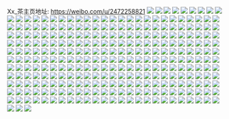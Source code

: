 Xx_茶主页地址: https://weibo.com/u/2472258821 
![](https://wx4.sinaimg.cn/mw2000/935bad05gy1h92b9cd7nuj22da35snpe.jpg) 
![](https://wx4.sinaimg.cn/mw2000/935bad05gy1h92b8evhqsj22aw32jkjo.jpg) 
![](https://wx4.sinaimg.cn/mw2000/935bad05gy1h92av87tydj20pj0y3qbw.jpg) 
![](https://wx4.sinaimg.cn/mw2000/935bad05gy1h92aujx8xbj227e2xu1kz.jpg) 
![](https://wx4.sinaimg.cn/mw2000/935bad05gy1h92b8ztlylj22c0340kjn.jpg) 
![](https://wx4.sinaimg.cn/mw2000/935bad05gy1h92bah0epxj22c0340qv7.jpg) 
![](https://wx4.sinaimg.cn/mw2000/935bad05gy1h92aulf613j22472tlx6p.jpg) 
![](https://wx4.sinaimg.cn/mw2000/935bad05ly1h6ybjnvmutj20u01400th.jpg) 
![](https://wx4.sinaimg.cn/mw2000/935bad05ly1h6ybjo97m0j20u01400wv.jpg) 
![](https://wx4.sinaimg.cn/mw2000/935bad05ly1h6ybjooc4bj20u0140dk1.jpg) 
![](https://wx4.sinaimg.cn/mw2000/935bad05ly1h6ybjpo6c7j20u01400wu.jpg) 
![](https://wx4.sinaimg.cn/mw2000/935bad05ly1h6ybjq5afoj20u0140q88.jpg) 
![](https://wx4.sinaimg.cn/mw2000/935bad05ly1h6ybmks0nhj20u0140gpd.jpg) 
![](https://wx4.sinaimg.cn/mw2000/935bad05ly1h6yconwaigj20u0140adk.jpg) 
![](https://wx4.sinaimg.cn/mw2000/935bad05ly1h6w1et5lz6j20ty0o8dil.jpg) 
![](https://wx4.sinaimg.cn/mw2000/935bad05ly1h5r0to9onpj22da35shdu.jpg) 
![](https://wx4.sinaimg.cn/mw2000/935bad05ly1h5r0ugxlzfj22dc35sx6r.jpg) 
![](https://wx4.sinaimg.cn/mw2000/935bad05ly1h5r0utqtqdj22da35sb2a.jpg) 
![](https://wx4.sinaimg.cn/mw2000/935bad05ly1h5r0vofcrfj22dc35sb2b.jpg) 
![](https://wx4.sinaimg.cn/mw2000/935bad05ly1h59ub0qtcwj22cu35skjm.jpg) 
![](https://wx4.sinaimg.cn/mw2000/935bad05ly1h59ub82yq3j225o2viqv7.jpg) 
![](https://wx4.sinaimg.cn/mw2000/935bad05ly1h59uba5ji6j229o32c4qr.jpg) 
![](https://wx4.sinaimg.cn/mw2000/935bad05ly1h59ubbiq4cj22dc35shdv.jpg) 
![](https://wx4.sinaimg.cn/mw2000/935bad05ly1h59ubcg5asj22dc35s7wi.jpg) 
![](https://wx4.sinaimg.cn/mw2000/935bad05ly1h59ub2p795j22dc35snpf.jpg) 
![](https://wx4.sinaimg.cn/mw2000/935bad05ly1h50k4ncl6pj22c0340hdv.jpg) 
![](https://wx4.sinaimg.cn/mw2000/935bad05ly1h50k4izxi2j22c0340qv7.jpg) 
![](https://wx4.sinaimg.cn/mw2000/935bad05ly1h50k4kilyfj22c03404qs.jpg) 
![](https://wx4.sinaimg.cn/mw2000/935bad05ly1h50k4m2fo3j22542uunpe.jpg) 
![](https://wx4.sinaimg.cn/mw2000/935bad05ly1h50k4o2nepj217q1mc7wh.jpg) 
![](https://wx4.sinaimg.cn/mw2000/935bad05ly1h50k4h8aahj22c03404qs.jpg) 
![](https://wx4.sinaimg.cn/mw2000/935bad05ly1h4wfenskm7j21ys2md7wj.jpg) 
![](https://wx4.sinaimg.cn/mw2000/935bad05ly1h4wfgu6wswj20u513hgwb.jpg) 
![](https://wx4.sinaimg.cn/mw2000/935bad05ly1h4wfgusrx3j20uw14z46m.jpg) 
![](https://wx4.sinaimg.cn/mw2000/935bad05ly1h4nfnt0r5xj20ty13yham.jpg) 
![](https://wx4.sinaimg.cn/mw2000/935bad05ly1h4nfn4b32rj22c033yb2c.jpg) 
![](https://wx4.sinaimg.cn/mw2000/935bad05ly1h4146cwhvaj234022okjn.jpg) 
![](https://wx4.sinaimg.cn/mw2000/935bad05ly1h4146fjlf0j22nb1xpe82.jpg) 
![](https://wx4.sinaimg.cn/mw2000/935bad05ly1h4146hry2kj234022onpe.jpg) 
![](https://wx4.sinaimg.cn/mw2000/935bad05ly1h3v1p4yuhbj22102pcb2a.jpg) 
![](https://wx4.sinaimg.cn/mw2000/935bad05ly1h3v1p2r1k3j22852z9qv5.jpg) 
![](https://wx4.sinaimg.cn/mw2000/935bad05ly1h3v1p63iccj22092ocu0y.jpg) 
![](https://wx4.sinaimg.cn/mw2000/935bad05ly1h3v1p8lqiqj22by33zb2a.jpg) 
![](https://wx4.sinaimg.cn/mw2000/935bad05ly1h3v1p942oxj21nz27znis.jpg) 
![](https://wx4.sinaimg.cn/mw2000/935bad05ly1h3v1p3zzooj22122pfqv5.jpg) 
![](https://wx4.sinaimg.cn/mw2000/935bad05ly1h3v1p6vru5j21uv2h7u0x.jpg) 
![](https://wx4.sinaimg.cn/mw2000/935bad05ly1h3v1p7qf84j21w52ivqv5.jpg) 
![](https://wx4.sinaimg.cn/mw2000/935bad05ly1h3n71lfsqfj21zv2nux6p.jpg) 
![](https://wx4.sinaimg.cn/mw2000/935bad05ly1h3n71qwnnhj22c0340x6p.jpg) 
![](https://wx4.sinaimg.cn/mw2000/935bad05ly1h3n71p1b05j22c0341qv6.jpg) 
![](https://wx4.sinaimg.cn/mw2000/935bad05ly1h3n71j76bvj22622w3hdu.jpg) 
![](https://wx4.sinaimg.cn/mw2000/935bad05ly1h3n71ubnixj22722y0b2b.jpg) 
![](https://wx4.sinaimg.cn/mw2000/935bad05ly1h3n71n9eysj22c0341hdt.jpg) 
![](https://wx4.sinaimg.cn/mw2000/935bad05ly1h35lsrq0mgj21zk2nfb2b.jpg) 
![](https://wx4.sinaimg.cn/mw2000/935bad05ly1h35lsljck9j21y52lje82.jpg) 
![](https://wx4.sinaimg.cn/mw2000/935bad05ly1h35lsumfd0j222e2r6x6r.jpg) 
![](https://wx4.sinaimg.cn/mw2000/935bad05ly1h35lu8kpzej228s30chdv.jpg) 
![](https://wx4.sinaimg.cn/mw2000/935bad05ly1h35lsonm07j22c0340qv6.jpg) 
![](https://wx4.sinaimg.cn/mw2000/935bad05ly1h35lska99fj22352s8b2a.jpg) 
![](https://wx4.sinaimg.cn/mw2000/935bad05ly1h35lsn7jshj226g2wl1l0.jpg) 
![](https://wx4.sinaimg.cn/mw2000/935bad05ly1h35lu9y5n4j21xv2llqv6.jpg) 
![](https://wx4.sinaimg.cn/mw2000/935bad05ly1h35lu6pmv7j22c03417wi.jpg) 
![](https://wx4.sinaimg.cn/mw2000/935bad05ly1h31fojf09oj20v91504a3.jpg) 
![](https://wx4.sinaimg.cn/mw2000/935bad05ly1h2qu90k7joj20tu13unfb.jpg) 
![](https://wx4.sinaimg.cn/mw2000/935bad05ly1h2dv3kitetj21nx27wqv5.jpg) 
![](https://wx4.sinaimg.cn/mw2000/935bad05ly1h2dv3dacfpj22c033ykjm.jpg) 
![](https://wx4.sinaimg.cn/mw2000/935bad05ly1h2dv3lfom0j224b2tru0y.jpg) 
![](https://wx4.sinaimg.cn/mw2000/935bad05ly1h2dv3jinj8j22c0340x6s.jpg) 
![](https://wx4.sinaimg.cn/mw2000/935bad05ly1h2dv3ftnrmj22c033yu0z.jpg) 
![](https://wx4.sinaimg.cn/mw2000/935bad05ly1h2dv3mnzfdj224n2u7kjl.jpg) 
![](https://wx4.sinaimg.cn/mw2000/935bad05ly1h2dv3bncuvj22412tyu0y.jpg) 
![](https://wx4.sinaimg.cn/mw2000/935bad05ly1h2bp34k1qsj20wq17n1am.jpg) 
![](https://wx4.sinaimg.cn/mw2000/935bad05ly1h2bp4fptvjj22c033yx6q.jpg) 
![](https://wx4.sinaimg.cn/mw2000/935bad05ly1h2bp340177j21sg2dx1kz.jpg) 
![](https://wx4.sinaimg.cn/mw2000/935bad05ly1h2bp39oo4mj23402c0b2a.jpg) 
![](https://wx4.sinaimg.cn/mw2000/935bad05ly1h2bp427x8bj22c0340x6p.jpg) 
![](https://wx4.sinaimg.cn/mw2000/935bad05ly1h2bp35fyvpj2290300x6p.jpg) 
![](https://wx4.sinaimg.cn/mw2000/935bad05ly1h2bp4e65wdj22c033yu0y.jpg) 
![](https://wx4.sinaimg.cn/mw2000/935bad05ly1h2bp439ye2j22c0340npd.jpg) 
![](https://wx4.sinaimg.cn/mw2000/935bad05ly1h2bp44pk3qj22c0340hdu.jpg) 
![](https://wx4.sinaimg.cn/mw2000/935bad05ly1h2as6hrup9j20qm0xa477.jpg) 
![](https://wx4.sinaimg.cn/mw2000/935bad05ly1h2arjvkpw5j22272qyx6q.jpg) 
![](https://wx4.sinaimg.cn/mw2000/935bad05ly1h2aryffyxfj20v915e11x.jpg) 
![](https://wx4.sinaimg.cn/mw2000/935bad05ly1h2arjzwmiqj224y2umkjn.jpg) 
![](https://wx4.sinaimg.cn/mw2000/935bad05ly1h2as661djxj20sw123wnc.jpg) 
![](https://wx4.sinaimg.cn/mw2000/935bad05ly1h2ark1wd2ij21rh2cnqv6.jpg) 
![](https://wx4.sinaimg.cn/mw2000/935bad05ly1h26bfh0tt2j22ab31sqv5.jpg) 
![](https://wx4.sinaimg.cn/mw2000/935bad05ly1h26bfens9bj22c0340u0y.jpg) 
![](https://wx4.sinaimg.cn/mw2000/935bad05ly1h26bfi8djcj22c033ykjn.jpg) 
![](https://wx4.sinaimg.cn/mw2000/935bad05ly1h26bfd94vsj22ag31x4qr.jpg) 
![](https://wx4.sinaimg.cn/mw2000/935bad05ly1h26bfl2109j22c033yx6q.jpg) 
![](https://wx4.sinaimg.cn/mw2000/935bad05ly1h26bfbsqxaj227k2y2hdu.jpg) 
![](https://wx4.sinaimg.cn/mw2000/935bad05ly1h26bfao4m2j22c0340kjn.jpg) 
![](https://wx4.sinaimg.cn/mw2000/935bad05ly1h26bfg2e3uj22c03407wj.jpg) 
![](https://wx4.sinaimg.cn/mw2000/935bad05ly1h26bfjsxkzj22c03404qs.jpg) 
![](https://wx4.sinaimg.cn/mw2000/935bad05ly1h253sihq5dj21sc2dsb29.jpg) 
![](https://wx4.sinaimg.cn/mw2000/935bad05ly1h253tyuvdwj21mm265e82.jpg) 
![](https://wx4.sinaimg.cn/mw2000/935bad05ly1h253sjfcjcj21sc2dse81.jpg) 
![](https://wx4.sinaimg.cn/mw2000/935bad05ly1h253shlv3ij222z2qtx6q.jpg) 
![](https://wx4.sinaimg.cn/mw2000/935bad05ly1h253slgxxvj22ar2wob2b.jpg) 
![](https://wx4.sinaimg.cn/mw2000/935bad05ly1h24lw94624j21ve2hvu0x.jpg) 
![](https://wx4.sinaimg.cn/mw2000/935bad05ly1h24lwibuf4j21zs2nqhdu.jpg) 
![](https://wx4.sinaimg.cn/mw2000/935bad05ly1h24lwmz71hj225q2vnhdv.jpg) 
![](https://wx4.sinaimg.cn/mw2000/935bad05ly1h24lwamnxcj21xz2hxu0x.jpg) 
![](https://wx4.sinaimg.cn/mw2000/935bad05ly1h24lwk7vxyj21xt2l3b2a.jpg) 
![](https://wx4.sinaimg.cn/mw2000/935bad05ly1h24mbk8zq7j22752xi1l0.jpg) 
![](https://wx4.sinaimg.cn/mw2000/935bad05ly1h24lwbytptj21pd2a1npd.jpg) 
![](https://wx4.sinaimg.cn/mw2000/935bad05ly1h24lw7jv07j21zf2nle81.jpg) 
![](https://wx4.sinaimg.cn/mw2000/935bad05ly1h24lwfyaapj226c2y34qr.jpg) 
![](https://wx4.sinaimg.cn/mw2000/935bad05ly1h1we0pj0ffj22c03401l0.jpg) 
![](https://wx4.sinaimg.cn/mw2000/935bad05ly1h1we0kqa78j21ho1zknpd.jpg) 
![](https://wx4.sinaimg.cn/mw2000/935bad05ly1h1we0m8i6bj21zv2nux6q.jpg) 
![](https://wx4.sinaimg.cn/mw2000/935bad05ly1h1we11hlqdj20p00xcjxo.jpg) 
![](https://wx4.sinaimg.cn/mw2000/935bad05ly1h0kmkbkotoj22c0340npe.jpg) 
![](https://wx4.sinaimg.cn/mw2000/935bad05ly1h0kmkcxmm8j22c03404qr.jpg) 
![](https://wx4.sinaimg.cn/mw2000/935bad05ly1h0kml5bsfhj22c03404qs.jpg) 
![](https://wx4.sinaimg.cn/mw2000/935bad05ly1h0kn829b3qj20lc0sgtgi.jpg) 
![](https://wx4.sinaimg.cn/mw2000/935bad05ly1h0kmz1s9ryj20m80m8n1t.jpg) 
![](https://wx4.sinaimg.cn/mw2000/935bad05ly1h0eqrzjd5oj22c0340npf.jpg) 
![](https://wx4.sinaimg.cn/mw2000/935bad05ly1h0eqs1au4rj22c0340e83.jpg) 
![](https://wx4.sinaimg.cn/mw2000/935bad05ly1h0eqs4zf5gj226v2z7npe.jpg) 
![](https://wx4.sinaimg.cn/mw2000/935bad05ly1h0eqs3rsw2j228g2zoe83.jpg) 
![](https://wx4.sinaimg.cn/mw2000/935bad05ly1h0eqrxmjnwj22c0340qv7.jpg) 
![](https://wx4.sinaimg.cn/mw2000/935bad05ly1h09j7zf6mtj221m2re1ky.jpg) 
![](https://wx4.sinaimg.cn/mw2000/935bad05ly1h09j85fdqrj21xu2m1hdu.jpg) 
![](https://wx4.sinaimg.cn/mw2000/935bad05ly1h09j844sbjj21zd2ohu0x.jpg) 
![](https://wx4.sinaimg.cn/mw2000/935bad05ly1h09j839b9ij22562uwu0y.jpg) 
![](https://wx4.sinaimg.cn/mw2000/935bad05ly1h09j81zuswj21sc2dsnpe.jpg) 
![](https://wx4.sinaimg.cn/mw2000/935bad05ly1h09j80lctyj225f2wnhdu.jpg) 
![](https://wx4.sinaimg.cn/mw2000/935bad05ly1h07mxvux33j22c03cf1kz.jpg) 
![](https://wx4.sinaimg.cn/mw2000/935bad05ly1h07mxsbg8zj22c03407wj.jpg) 
![](https://wx4.sinaimg.cn/mw2000/935bad05ly1h07mxtvmbjj224r2uce83.jpg) 
![](https://wx4.sinaimg.cn/mw2000/935bad05ly1h07mxnss04j22672w9b2b.jpg) 
![](https://wx4.sinaimg.cn/mw2000/935bad05ly1h07mxqoxf0j22152pj4qq.jpg) 
![](https://wx4.sinaimg.cn/mw2000/935bad05ly1h07mxp24egj222t2rrb2a.jpg) 
![](https://wx4.sinaimg.cn/mw2000/935bad05ly1h00w13rnfrj22c0340b2b.jpg) 
![](https://wx4.sinaimg.cn/mw2000/935bad05ly1h00w0zga1zj21sc2dsnpd.jpg) 
![](https://wx4.sinaimg.cn/mw2000/935bad05ly1gz34t79i78j22c0340kjn.jpg) 
![](https://wx4.sinaimg.cn/mw2000/935bad05ly1gz34ta254xj220a2vtnpe.jpg) 
![](https://wx4.sinaimg.cn/mw2000/935bad05ly1gz34t45o1aj22be336npf.jpg) 
![](https://wx4.sinaimg.cn/mw2000/935bad05ly1gz35mdsr4bj22c0340kjn.jpg) 
![](https://wx4.sinaimg.cn/mw2000/935bad05ly1gz113lj5zqj21400u043s.jpg) 
![](https://wx4.sinaimg.cn/mw2000/935bad05ly1gz113k9dzqj213r0u0wjs.jpg) 
![](https://wx4.sinaimg.cn/mw2000/935bad05ly1gz11376f3dj21400u0wjm.jpg) 
![](https://wx4.sinaimg.cn/mw2000/935bad05ly1gz113l4kldj21400u079r.jpg) 
![](https://wx4.sinaimg.cn/mw2000/935bad05ly1gyx6angnk3j20u00u0wo8.jpg) 
![](https://wx4.sinaimg.cn/mw2000/935bad05ly1gyx6djqlubj20u0140do3.jpg) 
![](https://wx4.sinaimg.cn/mw2000/935bad05ly1gyx6iinw30j20u03gh7wh.jpg) 
![](https://wx4.sinaimg.cn/mw2000/935bad05ly1gyx70xe3zrj20u0320dx8.jpg) 
![](https://wx4.sinaimg.cn/mw2000/935bad05ly1gyx6h3x590j20u00u0ah4.jpg) 
![](https://wx4.sinaimg.cn/mw2000/935bad05ly1gyx72primvj20u01b8wkw.jpg) 
![](https://wx4.sinaimg.cn/mw2000/935bad05ly1gyx6dl7159j20u0140n72.jpg) 
![](https://wx4.sinaimg.cn/mw2000/935bad05ly1gyx70w88rpj20u03c11k7.jpg) 
![](https://wx4.sinaimg.cn/mw2000/935bad05ly1gymce42lllj20u0140dql.jpg) 
![](https://wx4.sinaimg.cn/mw2000/935bad05ly1gyeedmschfj22c033ykjn.jpg) 
![](https://wx4.sinaimg.cn/mw2000/935bad05ly1gydz06htbzj22272qwkjm.jpg) 
![](https://wx4.sinaimg.cn/mw2000/935bad05ly1gydz0hcnglj22c0340e84.jpg) 
![](https://wx4.sinaimg.cn/mw2000/935bad05ly1gydz0lw382j22c03407wj.jpg) 
![](https://wx4.sinaimg.cn/mw2000/935bad05ly1gydz0iu6ttj22bf339b2b.jpg) 
![](https://wx4.sinaimg.cn/mw2000/935bad05ly1gydz0c7y0ij22c0340hdu.jpg) 
![](https://wx4.sinaimg.cn/mw2000/935bad05ly1gydz0ki4dkj22c03401l0.jpg) 
![](https://wx4.sinaimg.cn/mw2000/935bad05ly1gydz0e7ephj226b2wekjn.jpg) 
![](https://wx4.sinaimg.cn/mw2000/935bad05ly1gyqpajchawj20u0140qc3.jpg) 
![](https://wx4.sinaimg.cn/mw2000/935bad05ly1gy5gf4h8bxj20y20y21fi.jpg) 
![](https://wx4.sinaimg.cn/mw2000/935bad05ly1gy5gf5hu3aj21sc2dsu0x.jpg) 
![](https://wx4.sinaimg.cn/mw2000/935bad05ly1gy4jqt079uj21sc2dshdu.jpg) 
![](https://wx4.sinaimg.cn/mw2000/935bad05ly1gy4jqtyhnsj21sc2dshdu.jpg) 
![](https://wx4.sinaimg.cn/mw2000/935bad05ly1gxydov1nqsj22c033yqv6.jpg) 
![](https://wx4.sinaimg.cn/mw2000/935bad05ly1gxydox54cij21th2fohdu.jpg) 
![](https://wx4.sinaimg.cn/mw2000/935bad05ly1gxydoyjn0oj21u62g7npf.jpg) 
![](https://wx4.sinaimg.cn/mw2000/935bad05ly1gxydozxvuvj223w2teqv6.jpg) 
![](https://wx4.sinaimg.cn/mw2000/935bad05ly1gxydp3sfwwj22be33zb2b.jpg) 
![](https://wx4.sinaimg.cn/mw2000/935bad05ly1gxydp5u6muj226i2wp7wj.jpg) 
![](https://wx4.sinaimg.cn/mw2000/935bad05ly1gxydp2mk6mj21sc2dsnpd.jpg) 
![](https://wx4.sinaimg.cn/mw2000/935bad05ly1gxydp150fuj21zk2nl4qq.jpg) 
![](https://wx4.sinaimg.cn/mw2000/935bad05ly1gxydp7dgvdj21wy2jyqv7.jpg) 
![](https://wx4.sinaimg.cn/mw2000/935bad05ly1gxxjkpcl1ej22c035jkjo.jpg) 
![](https://wx4.sinaimg.cn/mw2000/935bad05ly1gxxjk505lkj22c03407wi.jpg) 
![](https://wx4.sinaimg.cn/mw2000/935bad05ly1gxxjksulaqj22c0340kjm.jpg) 
![](https://wx4.sinaimg.cn/mw2000/935bad05ly1gxaxwy1d3tj21pe29vx6p.jpg) 
![](https://wx4.sinaimg.cn/mw2000/935bad05ly1gxaxwxbwv9j20u0142gsu.jpg) 
![](https://wx4.sinaimg.cn/mw2000/935bad05ly1gxaxwz3glqj22c03407wk.jpg) 
![](https://wx4.sinaimg.cn/mw2000/935bad05ly1gwqil9m75pj22c035ve83.jpg) 
![](https://wx4.sinaimg.cn/mw2000/935bad05ly1gwqilaqqzvj22c0340npe.jpg) 
![](https://wx4.sinaimg.cn/mw2000/935bad05ly1gwqil8584qj22c0341x6q.jpg) 
![](https://wx4.sinaimg.cn/mw2000/935bad05ly1gwqilx91x5j22c0340qv6.jpg) 
![](https://wx4.sinaimg.cn/mw2000/935bad05ly1gwqilzaopzj22c0340e85.jpg) 
![](https://wx4.sinaimg.cn/mw2000/935bad05ly1gwqimphmhjj22c034f7wj.jpg) 
![](https://wx4.sinaimg.cn/mw2000/935bad05ly1gwjhddqoxej225j2vfb2b.jpg) 
![](https://wx4.sinaimg.cn/mw2000/935bad05ly1gwjhdqr3c1j22c0340kjn.jpg) 
![](https://wx4.sinaimg.cn/mw2000/935bad05ly1gwjhdigwwkj221f2s0x6r.jpg) 
![](https://wx4.sinaimg.cn/mw2000/935bad05ly1gwjhdmcn0fj20u00u0wnu.jpg) 
![](https://wx4.sinaimg.cn/mw2000/935bad05ly1gwjhdlgnhqj20u00u0q9s.jpg) 
![](https://wx4.sinaimg.cn/mw2000/935bad05ly1gwjhdmti7yj20u00u0484.jpg) 
![](https://wx4.sinaimg.cn/mw2000/935bad05ly1gwjhdab0vpj20u00u07dq.jpg) 
![](https://wx4.sinaimg.cn/mw2000/935bad05ly1gwjhdkh0kyj21sc2eg7wh.jpg) 
![](https://wx4.sinaimg.cn/mw2000/935bad05ly1gwjhdn8ih0j20p00xcjwp.jpg) 
![](https://wx4.sinaimg.cn/mw2000/935bad05ly1gw40yj560pj21vb2l0kjm.jpg) 
![](https://wx4.sinaimg.cn/mw2000/935bad05ly1gw40yfrnc6j21sg2ds7wi.jpg) 
![](https://wx4.sinaimg.cn/mw2000/935bad05ly1gw40ymq3xrj21vy2ilx6p.jpg) 
![](https://wx4.sinaimg.cn/mw2000/935bad05ly1gvvnf9tpazj22c0340qva.jpg) 
![](https://wx4.sinaimg.cn/mw2000/935bad05ly1gvvnec828gj22c0340b2a.jpg) 
![](https://wx4.sinaimg.cn/mw2000/935bad05ly1gvvnfdci9hj21e61e6njh.jpg) 
![](https://wx4.sinaimg.cn/mw2000/935bad05ly1gvvne6lzx9j22c0340u0y.jpg) 
![](https://wx4.sinaimg.cn/mw2000/935bad05ly1gvvne99pr6j22102pce82.jpg) 
![](https://wx4.sinaimg.cn/mw2000/935bad05ly1gvvnfc0dtej21nx27w4qq.jpg) 
![](https://wx4.sinaimg.cn/mw2000/002Hjlshly1gvm7but80lj62c0340hdv02.jpg) 
![](https://wx4.sinaimg.cn/mw2000/002Hjlshly1gvm7b5nxwfj62bm340npg02.jpg) 
![](https://wx4.sinaimg.cn/mw2000/002Hjlshly1gvm7byhp6mj62c0340u0z02.jpg) 
![](https://wx4.sinaimg.cn/mw2000/002Hjlshly1gvm7ba9efuj61sc2dsu0y02.jpg) 
![](https://wx4.sinaimg.cn/mw2000/002Hjlshly1gvm7b2grkyj62c03407wj02.jpg) 
![](https://wx4.sinaimg.cn/mw2000/002Hjlshly1gvm7bzrhjqj61400u0k2102.jpg) 
![](https://wx4.sinaimg.cn/mw2000/002Hjlshly1gvm7becn8dj62c0340e8602.jpg) 
![](https://wx4.sinaimg.cn/mw2000/935bad05ly1gvm7bkaohrj22c0340u0z.jpg) 
![](https://wx4.sinaimg.cn/mw2000/002Hjlshly1gvm7bhaw2bj621f2q8qv702.jpg) 
![](https://wx4.sinaimg.cn/mw2000/002Hjlshly1guk15tfhe6j62c034vqv702.jpg) 
![](https://wx4.sinaimg.cn/mw2000/002Hjlshly1guk160zbnnj62c0340kjn02.jpg) 
![](https://wx4.sinaimg.cn/mw2000/002Hjlshly1guk15vfcl6j61ho1zxhdt02.jpg) 
![](https://wx4.sinaimg.cn/mw2000/002Hjlshly1guk15of1xaj61sc2dsqv602.jpg) 
![](https://wx4.sinaimg.cn/mw2000/002Hjlshly1gud1qd5yy6j62c0340u1002.jpg) 
![](https://wx4.sinaimg.cn/mw2000/002Hjlshly1gud1q3kf6pj61sc2dshdt02.jpg) 
![](https://wx4.sinaimg.cn/mw2000/002Hjlshly1gud1qepgssj60m60gn76y02.jpg) 
![](https://wx4.sinaimg.cn/mw2000/002Hjlshly1gud1pyyzuyj61vs2ieu0x02.jpg) 
![](https://wx4.sinaimg.cn/mw2000/002Hjlshly1gu4wo6ywhvj62c0340npf02.jpg) 
![](https://wx4.sinaimg.cn/mw2000/002Hjlshly1gu4wopfpkcj62452tjb2a02.jpg) 
![](https://wx4.sinaimg.cn/mw2000/935bad05ly1gu4wofdqxrj22c0340e83.jpg) 
![](https://wx4.sinaimg.cn/mw2000/002Hjlshly1gu4ws3ksgkj62c0340qv702.jpg) 
![](https://wx4.sinaimg.cn/mw2000/002Hjlshly1gu4won6c96j62c03404qq02.jpg) 
![](https://wx4.sinaimg.cn/mw2000/002Hjlshly1gu4wqnp4xqj62c0340hdv02.jpg) 
![](https://wx4.sinaimg.cn/mw2000/002Hjlshly1gu4wpt6sdsj62c03404qq02.jpg) 
![](https://wx4.sinaimg.cn/mw2000/002Hjlshly1gu4wpuo2r9j62c0340kjl02.jpg) 
![](https://wx4.sinaimg.cn/mw2000/002Hjlshly1gu4wpxpgdoj62c0340npe02.jpg) 
![](https://wx4.sinaimg.cn/mw2000/002Hjlshly1gu4ws19q3gj61401hck6e02.jpg) 
![](https://wx4.sinaimg.cn/mw2000/002Hjlshly1gu2mv2dt5fj62c0340e8302.jpg) 
![](https://wx4.sinaimg.cn/mw2000/002Hjlshly1gu2mux38hqj61sc2ds1kz02.jpg) 
![](https://wx4.sinaimg.cn/mw2000/002Hjlshly1gu2mv059naj62c0340e8402.jpg) 
![](https://wx4.sinaimg.cn/mw2000/935bad05ly1gu2muxkq7nj21400u0gqz.jpg) 
![](https://wx4.sinaimg.cn/mw2000/002Hjlshly1gu2mwddyhaj628h2zbb2b02.jpg) 
![](https://wx4.sinaimg.cn/mw2000/002Hjlshly1gu2mwgbwwgj62c03401ky02.jpg) 
![](https://wx4.sinaimg.cn/mw2000/002Hjlshly1gtkm74hxxjj61oa28ee8202.jpg) 
![](https://wx4.sinaimg.cn/mw2000/002Hjlshly1gtkm7bkgy1j621w2qj7wi02.jpg) 
![](https://wx4.sinaimg.cn/mw2000/002Hjlshly1gtkm779v4aj62bz340nph02.jpg) 
![](https://wx4.sinaimg.cn/mw2000/002Hjlshly1gtkmblrzjdj62c0340b2b02.jpg) 
![](https://wx4.sinaimg.cn/mw2000/002Hjlshly1gtkm7a3vx0j61os291qv502.jpg) 
![](https://wx4.sinaimg.cn/mw2000/002Hjlshly1gtkmbjfbzej62272qye8102.jpg) 
![](https://wx4.sinaimg.cn/mw2000/002Hjlshly1gtezubtbhgj625s363hdw02.jpg) 
![](https://wx4.sinaimg.cn/mw2000/002Hjlshly1gtezwy78qwj60v90v4k4c02.jpg) 
![](https://wx4.sinaimg.cn/mw2000/002Hjlshly1gtezudfq7lj62a633wb2c02.jpg) 
![](https://wx4.sinaimg.cn/mw2000/002Hjlshly1gtezum51amj62c03407wi02.jpg) 
![](https://wx4.sinaimg.cn/mw2000/002Hjlshly1gtezuidet6j62c0341x6r02.jpg) 
![](https://wx4.sinaimg.cn/mw2000/002Hjlshly1gtezuk5ur6j62c0340e8302.jpg) 
![](https://wx4.sinaimg.cn/mw2000/935bad05ly1gsrr0jw057j22c0340b2d.jpg) 
![](https://wx4.sinaimg.cn/mw2000/935bad05ly1gsrr0m7rfej21sc2dse82.jpg) 
![](https://wx4.sinaimg.cn/mw2000/935bad05ly1gsrr0dunh4j217i1m0x6h.jpg) 
![](https://wx4.sinaimg.cn/mw2000/935bad05ly1gsrr0ftucyj22c0340u0y.jpg) 
![](https://wx4.sinaimg.cn/mw2000/935bad05ly1gsrhu8bvd4j22bb332kjm.jpg) 
![](https://wx4.sinaimg.cn/mw2000/935bad05ly1gsrhu9jb9wj22bc334u0x.jpg) 
![](https://wx4.sinaimg.cn/mw2000/002Hjlshly1gsrhua624dj617q1mbnfo02.jpg) 
![](https://wx4.sinaimg.cn/mw2000/935bad05ly1gsrhu5iwroj22c0340npf.jpg) 
![](https://wx4.sinaimg.cn/mw2000/935bad05ly1gsrhu6vf61j21sc2eckjl.jpg) 
![](https://wx4.sinaimg.cn/mw2000/935bad05ly1gsrhud3si2j227u2ygqv7.jpg) 
![](https://wx4.sinaimg.cn/mw2000/935bad05ly1gsp1q9gx2fj21rn2cvqv5.jpg) 
![](https://wx4.sinaimg.cn/mw2000/935bad05ly1gsp1pl1ctvj22c0340u0z.jpg) 
![](https://wx4.sinaimg.cn/mw2000/935bad05ly1gsp1q77bbvj21sc2dsqv5.jpg) 
![](https://wx4.sinaimg.cn/mw2000/935bad05ly1gsp1prr08xj21sc2dsqv5.jpg) 
![](https://wx4.sinaimg.cn/mw2000/935bad05ly1gsp1pwzegyj22bc3347wj.jpg) 
![](https://wx4.sinaimg.cn/mw2000/935bad05ly1gsp1q4v2bwj21sc2dsu0x.jpg) 
![](https://wx4.sinaimg.cn/mw2000/002Hjlshly1gsp1qyz7wxj62bc334npf02.jpg) 
![](https://wx4.sinaimg.cn/mw2000/935bad05ly1gsp1qetzn9j21rx2d8qv6.jpg) 
![](https://wx4.sinaimg.cn/mw2000/935bad05ly1gsp1rn6ffzj22c0340e84.jpg) 
![](https://wx4.sinaimg.cn/mw2000/935bad05ly1gsn1s3vm9wj21sc2ds4qr.jpg) 
![](https://wx4.sinaimg.cn/mw2000/935bad05ly1gsn1s5be4nj22bc334b2b.jpg) 
![](https://wx4.sinaimg.cn/mw2000/935bad05ly1gsn1s92j5yj22c0340b2c.jpg) 
![](https://wx4.sinaimg.cn/mw2000/935bad05ly1gsn1sb7txoj22bc334e82.jpg) 
![](https://wx4.sinaimg.cn/mw2000/002Hjlshly1gsn1sa88y6j61sc2eke8202.jpg) 
![](https://wx4.sinaimg.cn/mw2000/935bad05ly1gsn1s6y2hqj22bc334b2a.jpg) 
![](https://wx4.sinaimg.cn/mw2000/935bad05ly1gsn1s2gzdxj22bc334hdu.jpg) 
![](https://wx4.sinaimg.cn/mw2000/935bad05ly1gsn1se42ytj22bc334b2b.jpg) 
![](https://wx4.sinaimg.cn/mw2000/935bad05ly1gsn1schppij22bc334qv7.jpg) 
![](https://wx4.sinaimg.cn/mw2000/935bad05ly1gsmdr0iv6aj20rs2241kx.jpg) 
![](https://wx4.sinaimg.cn/mw2000/935bad05ly1gsmcx3ljg3j20rs2km7wh.jpg) 
![](https://wx4.sinaimg.cn/mw2000/935bad05ly1gsmdr1lynaj20rs223kj5.jpg) 
![](https://wx4.sinaimg.cn/mw2000/935bad05ly1gsmcx1daxdj20rs223b29.jpg) 
![](https://wx4.sinaimg.cn/mw2000/935bad05ly1gsmckvkhezj21440u2dvs.jpg) 
![](https://wx4.sinaimg.cn/mw2000/935bad05ly1gsmd9ko057j20rs2237wh.jpg) 
![](https://wx4.sinaimg.cn/mw2000/935bad05ly1gsmdunfya5j20rs3341ky.jpg) 
![](https://wx4.sinaimg.cn/mw2000/935bad05ly1gsmdxiedvoj20rs1jkx1c.jpg) 
